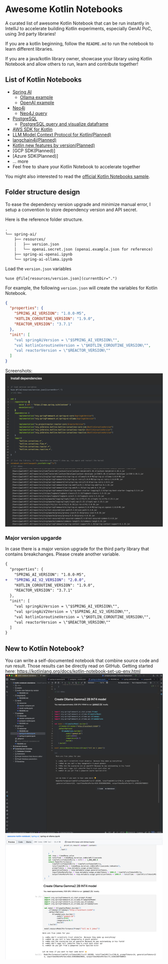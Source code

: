 # Awesome Kotlin Notebooks
A curated list of awesome Kotlin Notebook that can be run instantly in IntelliJ to 
accelerate building Kotlin experiments, especially GenAI PoC, using 3rd party libraries! 

If you are a kotlin beginning, follow the `README.md` to run the notebook to learn different libraries.

If you are a java/kotlin library owner, showcase your library using Kotlin Notebook and 
allow others to run, learn and contribute together!

## List of Kotlin Notebooks

* [Spring AI](spring-ai/)
  * [Ollama example](spring-ai/spring-ai-ollama.ipynb)
  * [OpenAI example](spring-ai/spring-ai-openai.ipynb)
* [Neo4j](neo4j/)
  * [Neo4J query](neo4j/neo4j-vanilla.ipynb)
* [PostgreSQL](postgres/)
  * [PostgreSQL query and visualize dataframe](postgres/postgres-vanilla.ipynb)
* [AWS SDK for Kotlin](aws-sdk-for-kotlin)
* [LLM Model Context Protocol for Kotlin(Planned)](mcp-kotlin-sdk/)
* [langchain4j(Planned)](langchain4j/)
* [Kotlin new features by version(Planned)](kotlin-new-feature-by-version/)
* [GCP SDK(Planned)]
* [Azure SDK(Planned)]
* ... more
* Feel free to share your Kotlin Notebook to accelerate together

You might also interested to read the [official Kotlin Notebooks sample](https://github.com/Kotlin/kotlin-jupyter/tree/master/samples).

## Folder structure design
To ease the dependency version upgrade and minimize manual error, I setup a convention to store dependency version and
API secret.

Here is the reference folder structure.
```
.
└── spring-ai/
    ├── resources/
    │   ├── version.json
    │   └── openai.secret.json (openai.example.json for reference)
    ├── spring-ai-openai.ipynb
    └── spring-ai-ollama.ipynb
```

Load the `version.json` variables
```jupyter
%use @file[resources/version.json](currentDir=".")
```
For example, the following `version.json` will create the variables for Kotlin Notebook.
```json
{
  "properties": {
    "SPRING_AI_VERSION": "1.0.0-M5",
    "KOTLIN_COROUTINE_VERSION": "1.9.0",
    "REACTOR_VERSION": "3.7.1"
  },
  "init": [
    "val springAiVersion = \"$SPRING_AI_VERSION\"",
    "val kotlinCoroutineVersion = \"$KOTLIN_COROUTINE_VERSION\"",
    "val reactorVersion = \"$REACTOR_VERSION\""
  ]
}
```
Screenshots:
![load-version-json.png](assets/load-version-json.png)

### Major version upgarde
In case there is a major version upgrade for the third party library that contains breakchanges. 
Please create another variable.
```diff
{
  "properties": {
    "SPRING_AI_VERSION": "1.0.0-M5",
+   "SPRING_AI_V2_VERSION": "2.0.0",
    "KOTLIN_COROUTINE_VERSION": "1.9.0",
    "REACTOR_VERSION": "3.7.1"
  },
  "init": [
    "val springAiVersion = \"$SPRING_AI_VERSION\"",
    "val springAiV2Version = \"$SPRING_AI_V2_VERSION\"",
    "val kotlinCoroutineVersion = \"$KOTLIN_COROUTINE_VERSION\"",
    "val reactorVersion = \"$REACTOR_VERSION\""
  ]
}
```
## New to Kotlin Notebook?
You can write a self-documented notebook that combine source code and run result. 
Those results can be directly read on GitHub. Getting started here: https://kotlinlang.org/docs/kotlin-notebook-set-up-env.html 
![github-notebook](assets/notebook.png)
![notebook](assets/github-notebook.png)
